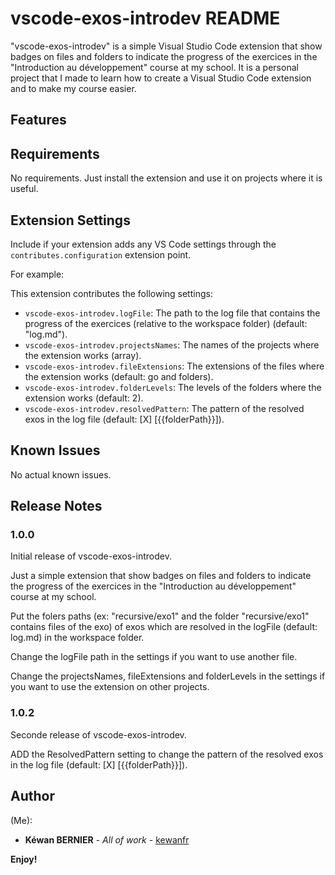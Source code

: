 # vscode-exos-introdev README

"vscode-exos-introdev" is a simple Visual Studio Code extension that show badges on files and folders to indicate the progress of the exercices in the "Introduction au développement" course at my school. It is a personal project that I made to learn how to create a Visual Studio Code extension and to make my course easier.

## Features


## Requirements

No requirements. Just install the extension and use it on projects where it is useful.

## Extension Settings

Include if your extension adds any VS Code settings through the `contributes.configuration` extension point.

For example:

This extension contributes the following settings:

* `vscode-exos-introdev.logFile`: The path to the log file that contains the progress of the exercices (relative to the workspace folder) (default: "log.md").
* `vscode-exos-introdev.projectsNames`: The names of the projects where the extension works (array).
* `vscode-exos-introdev.fileExtensions`: The extensions of the files where the extension works (default: go and folders).
* `vscode-exos-introdev.folderLevels`: The levels of the folders where the extension works (default: 2).
* `vscode-exos-introdev.resolvedPattern`: The pattern of the resolved exos in the log file (default: [X] [{{folderPath}}]).

## Known Issues

No actual known issues.

## Release Notes

### 1.0.0

Initial release of vscode-exos-introdev.

Just a simple extension that show badges on files and folders to indicate the progress of the exercices in the "Introduction au développement" course at my school.

Put the folers paths (ex: "recursive/exo1" and the folder "recursive/exo1" contains files of the exo) of exos which are resolved in the logFile (default: log.md) in the workspace folder.

Change the logFile path in the settings if you want to use another file.

Change the projectsNames, fileExtensions and folderLevels in the settings if you want to use the extension on other projects.

### 1.0.2

Seconde release of vscode-exos-introdev.

ADD the ResolvedPattern setting to change the pattern of the resolved exos in the log file (default: [X] [{{folderPath}}]).


## Author

(Me):
* **Kéwan BERNIER** - *All of work* - [kewanfr](https://github.com/kewanfr)


**Enjoy!**
